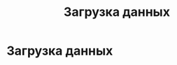 ﻿---
layout: default
title: Загрузка данных
nav_order: 3
parent: Работа с системой
has_children: true
---

Загрузка данных
===============